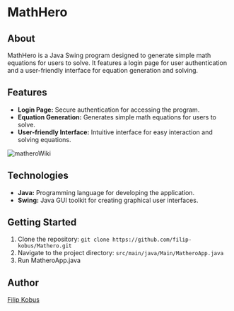 # MathHero

## About

MathHero is a Java Swing program designed to generate simple math equations for users to solve. It features a login page for user authentication and a user-friendly interface for equation generation and solving.

## Features

- **Login Page:** Secure authentication for accessing the program.
- **Equation Generation:** Generates simple math equations for users to solve.
- **User-friendly Interface:** Intuitive interface for easy interaction and solving equations.

![matheroWiki](https://github.com/user-attachments/assets/7e4d0cf7-e389-444d-b5cf-4c035c001a0f)

## Technologies

- **Java:** Programming language for developing the application.
- **Swing:** Java GUI toolkit for creating graphical user interfaces.
  

## Getting Started

1. Clone the repository: `git clone https://github.com/filip-kobus/Mathero.git`
2. Navigate to the project directory: `src/main/java/Main/MatheroApp.java`
3. Run MatheroApp.java

## Author

[Filip Kobus](https://github.com/filip-kobus)
